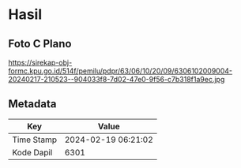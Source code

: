 # Hasil

## Foto C Plano

https://sirekap-obj-formc.kpu.go.id/514f/pemilu/pdpr/63/06/10/20/09/6306102009004-20240217-210523--904033f8-7d02-47e0-9f56-c7b318f1a9ec.jpg


## Metadata

| Key        | Value               |
| ---------- | ------------------- |
| Time Stamp | 2024-02-19 06:21:02 |
| Kode Dapil | 6301                |



